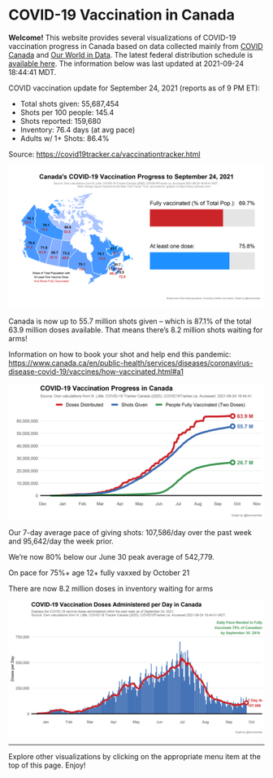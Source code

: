 COVID-19 Vaccination in Canada
==============================

**Welcome!** This website provides several visualizations of COVID-19
vaccination progress in Canada based on data collected mainly from
[COVID Canada](https://covid19tracker.ca/vaccinationtracker.html) and
[Our World in Data](https://ourworldindata.org/covid-vaccinations). The
latest federal distribution schedule is [available
here](https://www.canada.ca/en/public-health/services/diseases/2019-novel-coronavirus-infection/prevention-risks/covid-19-vaccine-treatment/vaccine-rollout.html).
The information below was last updated at 2021-09-24 18:44:41 MDT.

COVID vaccination update for September 24, 2021 (reports as of 9 PM ET):

-   Total shots given: 55,687,454
-   Shots per 100 people: 145.4
-   Shots reported: 159,680
-   Inventory: 76.4 days (at avg pace)
-   Adults w/ 1+ Shots: 86.4%

Source:
<a href="https://covid19tracker.ca/vaccinationtracker.html" class="uri">https://covid19tracker.ca/vaccinationtracker.html</a>

![](Plots/plot_main.png)

Canada is now up to 55.7 million shots given – which is 87.1% of the
total 63.9 million doses available. That means there’s 8.2 million shots
waiting for arms!

Information on how to book your shot and help end this pandemic:
<a href="https://www.canada.ca/en/public-health/services/diseases/coronavirus-disease-covid-19/vaccines/how-vaccinated.html#a1" class="uri">https://www.canada.ca/en/public-health/services/diseases/coronavirus-disease-covid-19/vaccines/how-vaccinated.html#a1</a>

![](Plots/plot_total.png)

Our 7-day average pace of giving shots: 107,586/day over the past week
and 95,642/day the week prior.

We’re now 80% below our June 30 peak average of 542,779.

On pace for 75%+ age 12+ fully vaxxed by October 21

There are now 8.2 million doses in inventory waiting for arms

![](Plots/pace_national.png)

------------------------------------------------------------------------

Explore other visualizations by clicking on the appropriate menu item at
the top of this page. Enjoy!
